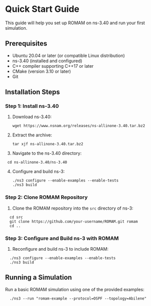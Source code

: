 # Quick Start Guide

This guide will help you set up ROMAM on ns-3.40 and run your first simulation.

## Prerequisites

- Ubuntu 20.04 or later (or compatible Linux distribution)
- ns-3.40 (installed and configured)
- C++ compiler supporting C++17 or later
- CMake (version 3.10 or later)
- Git

## Installation Steps

### Step 1: Install ns-3.40

1. Download ns-3.40:
    ```
   wget https://www.nsnam.org/releases/ns-allinone-3.40.tar.bz2
    ```
2. Extract the archive:
    ```
    tar xjf ns-allinone-3.40.tar.bz2
    ```
3. Navigate to the ns-3.40 directory:
  ```
   cd ns-allinone-3.40/ns-3.40
  ```
4. Configure and build ns-3:
   ```
   ./ns3 configure --enable-examples --enable-tests
   ./ns3 build
    ```
### Step 2: Clone ROMAM Repository

1. Clone the ROMAM repository into the `src` directory of ns-3:
```
  cd src
  git clone https://github.com/your-username/ROMAM.git romam
  cd ..
```

### Step 3: Configure and Build ns-3 with ROMAM

1. Reconfigure and build ns-3 to include ROMAM:
```
  ./ns3 configure --enable-examples --enable-tests
  ./ns3 build
```
   
## Running a Simulation

Run a basic ROMAM simulation using one of the provided examples:
```  
  ./ns3 --run "romam-example --protocol=OSPF --topology=Abilene"
```
